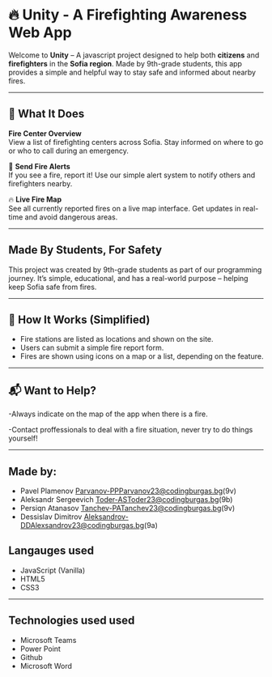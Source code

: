 # 🔥 Unity - A Firefighting Awareness Web App

Welcome to **Unity** – A javascript project designed to help both **citizens** and **firefighters** in the **Sofia region**. Made by 9th-grade students, this app provides a simple and helpful way to stay safe and informed about nearby fires.

---

## 🌟 What It Does

 **Fire Center Overview**  
View a list of firefighting centers across Sofia. Stay informed on where to go or who to call during an emergency.

🚨 **Send Fire Alerts**  
If you see a fire, report it! Use our simple alert system to notify others and firefighters nearby.

🔥 **Live Fire Map**  
See all currently reported fires on a live map interface. Get updates in real-time and avoid dangerous areas.

---

## Made By Students, For Safety

This project was created by 9th-grade students as part of our programming journey. It’s simple, educational, and has a real-world purpose – helping keep Sofia safe from fires.

---

## 🧠 How It Works (Simplified)

- Fire stations are listed as locations and shown on the site.
- Users can submit a simple fire report form.
- Fires are shown using icons on a map or a list, depending on the feature.

- --
  
## 📬 Want to Help?

-Always indicate on the map of the app when there is a fire.

-Contact proffessionals to deal with a fire situation, never try to do things yourself!

---
## Made by:

- Pavel Plamenov Parvanov-PPParvanov23@codingburgas.bg(9v)
- Aleksandr Sergeevich Toder-ASToder23@codingburgas.bg(9b)
- Persiqn Atanasov Tanchev-PATanchev23@codingburgas.bg(9v)
- Dessislav Dimitrov Aleksandrov-DDAlexsandrov23@codingburgas.bg(9a)
##  Langauges used

-  JavaScript (Vanilla)
-  HTML5
-  CSS3

---
##  Technologies used used

- Microsoft Teams
- Power Point
- Github
- Microsoft Word











